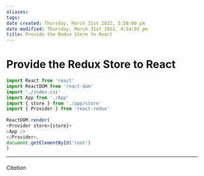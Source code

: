 ```yaml
---
aliases: 
tags: 
date created: Thursday, March 31st 2022, 3:56:00 pm
date modified: Thursday, March 31st 2022, 4:54:03 pm
title: Provide the Redux Store to React
---
```


# Provide the Redux Store to React

```js
import React from 'react'  
import ReactDOM from 'react-dom'  
import './index.css'  
import App from './App'  
import { store } from './app/store'  
import { Provider } from 'react-redux'  
  
ReactDOM.render(  
<Provider store={store}>  
<App />  
</Provider>,  
document.getElementById('root')  
)
```

---

###### Citation

